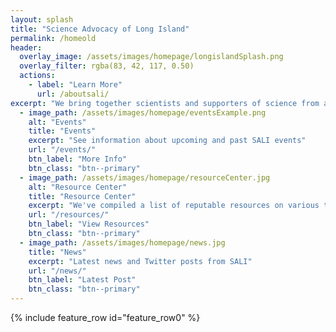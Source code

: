 ```yaml
---
layout: splash
title: "Science Advocacy of Long Island"
permalink: /homeold
header:
  overlay_image: /assets/images/homepage/longislandSplash.png
  overlay_filter: rgba(83, 42, 117, 0.50)
  actions:
    - label: "Learn More"
      url: /aboutsali/
excerpt: "We bring together scientists and supporters of science from all backgrounds to promote scientific communication and encourage public engagement with science."
  - image_path: /assets/images/homepage/eventsExample.png
    alt: "Events"
    title: "Events"
    excerpt: "See information about upcoming and past SALI events"
    url: "/events/"
    btn_label: "More Info"
    btn_class: "btn--primary"
  - image_path: /assets/images/homepage/resourceCenter.jpg
    alt: "Resource Center"
    title: "Resource Center"
    excerpt: "We've compiled a list of reputable resources on various topics you've asked about. We've also compiled resources for kids, as well as books, podcasts, and general items of interest."
    url: "/resources/"
    btn_label: "View Resources"
    btn_class: "btn--primary"
  - image_path: /assets/images/homepage/news.jpg
    title: "News"
    excerpt: "Latest news and Twitter posts from SALI"
    url: "/news/"
    btn_label: "Latest Post"
    btn_class: "btn--primary"
---
```


{% include feature_row id="feature_row0" %}
